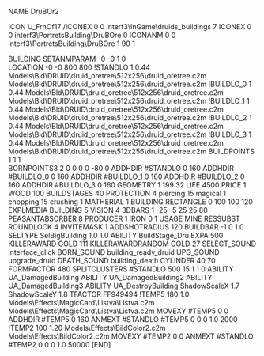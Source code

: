 NAME DruBOr2

ICON U_FrnOf17
/ICONEX 0 0 interf3\InGame\druids_buildings 7
ICONEX 0 0 interf3\PortretsBuilding\DruBOre 0
ICONANM 0 0 interf3\PortretsBuilding\DruBOre 1 90 1

BUILDING
SETANMPARAM -0 -0 1 0              
LOCATION -0 -0 800 800
!STANDLO      1 0.44 Models\Bld\DRUID\druid_oretree\512x256\druid_oretree.c2m Models\Bld\DRUID\druid_oretree\512x256\druid_oretree.c2m
!BUILDLO_0    1 0.44 Models\Bld\DRUID\druid_oretree\512x256\druid_oretree.c2m Models\Bld\DRUID\druid_oretree\512x256\druid_oretree.c2m
!BUILDLO_1    1 0.44 Models\Bld\DRUID\druid_oretree\512x256\druid_oretree.c2m Models\Bld\DRUID\druid_oretree\512x256\druid_oretree.c2m
!BUILDLO_2    1 0.44 Models\Bld\DRUID\druid_oretree\512x256\druid_oretree.c2m Models\Bld\DRUID\druid_oretree\512x256\druid_oretree.c2m
!BUILDLO_3    1 0.44 Models\Bld\DRUID\druid_oretree\512x256\druid_oretree.c2m Models\Bld\DRUID\druid_oretree\512x256\druid_oretree.c2m
BUILDPOINTS 1 1 1                            
BORNPOINTS3 2 0 0 0 0 -80 0 
ADDHDIR #STANDLO 0 160
ADDHDIR #BUILDLO_0 0 160
ADDHDIR #BUILDLO_1 0 160
ADDHDIR #BUILDLO_2 0 160
ADDHDIR #BUILDLO_3 0 160
GEOMETRY 1 199 32
LIFE     4500
PRICE 1 WOOD 100
BUILDSTAGES 40
PROTECTION 4 piercing 15 magical 1 chopping 15 crushing 1
MATHERIAL 1 BUILDING
RECTANGLE    0 100 100 120
EXPLMEDIA BUILDING 5
VISION 4
3DBARS 1 -25 -5 25 25 80
PEASANTABSORBER 8
PRODUCER        1 IRON 0 1
USAGE MINE
RESSUBST
ROUNDLOCK 4
INVITEMASK 1
ADDSHOTRADIUS 120
BUILDBAR -1 0 1 0
SELTYPE SelBigBuilding 1.0 1.0
ABILITY BuildStage_Dru
EXPA 500
KILLERAWARD             GOLD 111
KILLERAWARDRANDOM       GOLD 27
SELECT_SOUND interface_click
BORN_SOUND building_ready_druid
UPG_SOUND upgrade_druid
DEATH_SOUND building_death
CYLINDER 40 70
FORMFACTOR 480
SPLITCLUSTERS #STANDLO 500 15 1 1 0
ABILITY UA_DamagedBuilding
ABILITY UA_DamagedBuilding2
ABILITY UA_DamagedBuilding3
ABILITY UA_DestroyBuilding
ShadowScaleX 1.7
ShadowScaleY 1.8
TFACTOR FF949494
!TEMP5 180 1.0 Models\Effects\MagicCard\Listva\Listva.c2m Models\Effects\MagicCard\Listva\Listva.c2m
MOVEXY  #TEMP5 0 0
ADDHDIR #TEMP5 0 160
ANMEXT #STANDLO #TEMP5 0 0 0 1.0 2000
!TEMP2 100 1.20 Models\Effects\BildColor2.c2m Models\Effects\BildColor2.c2m
MOVEXY  #TEMP2 0 0
ANMEXT #STANDLO #TEMP2 0 0 0 1.0 50000
[END]
